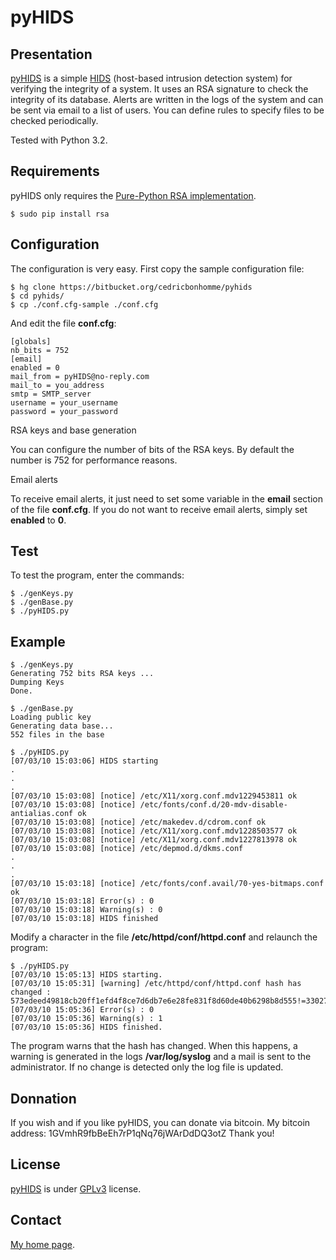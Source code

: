 pyHIDS
======

Presentation
------------
[pyHIDS](https://bitbucket.org/cedricbonhomme/pyhids) is a simple
[HIDS](http://en.wikipedia.org/wiki/Host-based_intrusion_detection_system)
(host-based intrusion detection system) for verifying the integrity of a system.
It uses an RSA signature to check the integrity of its database.
Alerts are written in the logs of the system and can be sent via email
to a list of users. You can define rules to specify files to be checked periodically.

Tested with Python 3.2.


Requirements
------------

pyHIDS only requires the [Pure-Python RSA implementation](http://pypi.python.org/pypi/rsa).

    $ sudo pip install rsa

Configuration
-------------
The configuration is very easy. First copy the sample configuration file:

    $ hg clone https://bitbucket.org/cedricbonhomme/pyhids
    $ cd pyhids/
    $ cp ./conf.cfg-sample ./conf.cfg

And edit the file **conf.cfg**:

    [globals]
    nb_bits = 752
    [email]
    enabled = 0
    mail_from = pyHIDS@no-reply.com
    mail_to = you_address
    smtp = SMTP_server
    username = your_username
    password = your_password


RSA keys and base generation

You can configure the number of bits of the RSA keys. By default the number is 752 for performance reasons.


Email alerts

To receive email alerts, it just need to set some variable in the **email**
section of the file **conf.cfg**.
If you do not want to receive email alerts, simply set **enabled** to **0**.


Test
----
To test the program, enter the commands:

    $ ./genKeys.py
    $ ./genBase.py
    $ ./pyHIDS.py


Example
-------

    $ ./genKeys.py
    Generating 752 bits RSA keys ...
    Dumping Keys
    Done.

    $ ./genBase.py
    Loading public key
    Generating data base...
    552 files in the base

    $ ./pyHIDS.py
    [07/03/10 15:03:06] HIDS starting
    .
    .
    .
    [07/03/10 15:03:08] [notice] /etc/X11/xorg.conf.mdv1229453811 ok
    [07/03/10 15:03:08] [notice] /etc/fonts/conf.d/20-mdv-disable-antialias.conf ok
    [07/03/10 15:03:08] [notice] /etc/makedev.d/cdrom.conf ok
    [07/03/10 15:03:08] [notice] /etc/X11/xorg.conf.mdv1228503577 ok
    [07/03/10 15:03:08] [notice] /etc/X11/xorg.conf.mdv1227813978 ok
    [07/03/10 15:03:08] [notice] /etc/depmod.d/dkms.conf
    .
    .
    .
    [07/03/10 15:03:18] [notice] /etc/fonts/conf.avail/70-yes-bitmaps.conf ok
    [07/03/10 15:03:18] Error(s) : 0
    [07/03/10 15:03:18] Warning(s) : 0
    [07/03/10 15:03:18] HIDS finished


Modify a character in the file  **/etc/httpd/conf/httpd.conf** and relaunch the program:

    $ ./pyHIDS.py
    [07/03/10 15:05:13] HIDS starting.
    [07/03/10 15:05:31] [warning] /etc/httpd/conf/httpd.conf hash has changed :
    573edeed49818cb20ff1efd4f8ce7d6db7e6e28fe831f8d60de40b6298b8d555!=33027d530eeebc9d5355855016b3543a8bf2000c4986bb0eb8aa8e244a827e8a
    [07/03/10 15:05:36] Error(s) : 0
    [07/03/10 15:05:36] Warning(s) : 1
    [07/03/10 15:05:36] HIDS finished.



The program warns that the hash has changed. When this happens, a warning is generated
in the logs **/var/log/syslog** and a mail is sent to the administrator.
If no change is detected only the log file is updated.


Donnation
---------
If you wish and if you like pyHIDS, you can donate via bitcoin. My bitcoin address: 1GVmhR9fbBeEh7rP1qNq76jWArDdDQ3otZ
Thank you!


License
-------
[pyHIDS](https://bitbucket.org/cedricbonhomme/pyhids/) is under [GPLv3](http://www.gnu.org/licenses/gpl-3.0.txt) license.


Contact
-------
[My home page](http://cedricbonhomme.org/).
